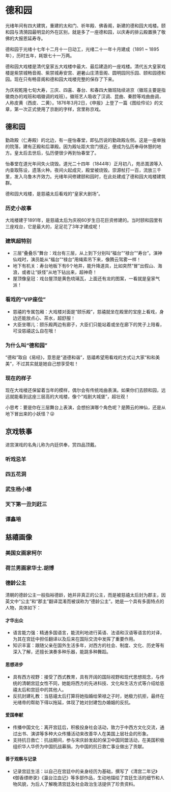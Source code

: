 # 德和园

光绪年间有四大建筑，重建的太和门、祈年殿、佛香阁，新建的德和园大戏楼。颐和园与清漪园最明显的外在区别，就是多了一座德和园，以庆寿的排云殿置换了敬佛的大报恩延寿寺。

德和园于光绪十七年十二月十一日动工，光绪二十一年十月建成（1891 ~ 1895年），历时五年，耗银七十一万两。

德和园大戏楼是清代皇家五大戏楼中最大、最后建造的一座戏楼。清代五大皇家戏楼是紫禁城畅音阁、紫禁城寿安宫、避暑山庄清音阁、圆明园同乐园、颐和园德和园。现在只有畅音阁和德和园大戏楼完整的保存了下来。

为庆祝乾隆七旬大寿，三庆、四喜、春台、和春四大徽班陆续进京（徽班主要是指徽商办的戏班和唱徽调的戏班）。徽班艺人吸收了汉调、昆曲、秦腔等戏曲曲调，人称皮黄（西皮、二黄）。1876年3月2日，《申报》上登了一篇《图绘伶论》的文章，第一次正式使用了京剧的字样，宫里称京戏。

## 德和园

勤政殿（仁寿殿）的北边，有一座怡春堂，即弘历说的勤政殿左侧。这是一座单独的院落，建有正殿和后罩殿。因为殿址距大宫门很近，便成为弘历奉母休憩的地方。皇太后去世后，弘历便很少再到怡春堂了。

怡春堂在道光年间失火烧毁。道光二十四年（1844年）正月初八，苑丞嵩源等入内查取陈设，遗落火种。夜间火起成灾，殿堂被烧毁。崇源杖打一百，流放三千里，发入乌鲁木齐效力。光绪年间修建颐和园时，在此处建成了德和园大戏楼建筑群。

德和园大戏楼，是慈禧太后看戏的“皇家大剧场”。
 
### 历史小故事
 
大戏楼建于1891年，是慈禧太后为庆祝60岁生日花巨资修建的。当时颐和园里有三座戏台，它是最大的，足足花了3年才建成呢！
 
### 建筑超特别
 
- 三层“叠叠乐”舞台：戏台有三层，从上到下分别叫“福台”“禄台”“寿台”。演神仙戏时，演员能从“福台”“禄台”用绳索吊下来，像腾云驾雾一样！
- 地下有机关：寿台地板下有6个地井，能升降道具，比如突然“冒”出假山、海浪，或者让“妖怪”从地下钻出来，超神奇！
- 屋顶像皇冠：戏台屋顶是黄色琉璃瓦，上面还有龙的图案，一看就是皇家气派！
 
### 看戏的“VIP座位”
 
- 慈禧的专属包厢：大戏楼对面是“颐乐殿”，慈禧就坐在殿里的宝座上看戏，身边还能放点心、茶水，超舒服！
- 大臣坐哪儿：颐乐殿两边有廊子，大臣们只能站着或坐在廊下的凳子上陪看，可没慈禧这么自在哦！
 
### 为什么叫“德和园”
 
“德和”取自《易经》，意思是“道德和谐”，慈禧希望用看戏的方式让大家“和和美美”，不过其实就是她自己想享受啦！
 
### 现在的样子
 
现在大戏楼还保留着当年的模样，偶尔会有传统戏曲表演。如果你们去颐和园，远远就能看到这座三层高的大戏楼，像个“戏剧大城堡”，超壮观！
 
小思考：要是你在三层舞台上表演，会想扮演哪个角色呢？是腾云的神仙，还是从地下冒出来的小妖怪？😜

## 京戏轶事

进宫演戏的名角儿称为内廷供奉，赏四品顶戴。

### 听戏忌羊

### 四五花洞

### 武生杨小楼

### 天下第一丑刘赶三

### 谭鑫培

## 慈禧画像

### 美国女画家柯尔

### 荷兰男画家华士.胡博

### 德龄公主

清朝的德龄公主一般指裕德龄，她并非真正的公主，而是被慈禧太后封为郡主，因英文中“公主”和“郡主”翻译混淆而被误称为“德龄公主”。她是一个具有多面特点的人物，具体如下：
 
#### 才华出众
 
- 语言能力强：精通多国语言，能流利地进行英语、法语和汉语等语言的对译，为其在宫廷中担任翻译以及后来在国际交流中发挥了重要作用。
- 知识丰富：跟随父亲在国外生活多年，对西方的社会、制度、文化、历史等有深入了解，还擅长演奏多种乐器，能跳多种舞蹈。
 
#### 思想进步
 
- 具有西方视野：接受了西式教育，具有开阔的国际视野和现代思想观念，与传统的清朝宫廷女性不同，她能将西方的先进科技、文化和生活方式等介绍给慈禧太后和宫廷中的其他人。
- 反抗封建礼教：当慈禧太后打算将她指婚给荣禄之子时，她极力抗拒，最终在光绪帝的帮助下得以拖延，体现了她对封建包办婚姻的反抗。
 
#### 爱国奉献
 
- 传播中国文化：离开宫廷后，积极投身社会活动，致力于中西方文化交流，通过出书、演讲等多种大众传播活动来改善华人在美国上层社会的形象。
- 支持抗日救亡：抗战期间，参与宋庆龄发起的保卫中国同盟活动，在美国积极组织华人华侨为中国抗战募捐，为中国的抗日救亡事业做出了贡献。
 
#### 善于观察与记录
 
- 记录宫廷生活：以自己在宫廷中的亲身经历为基础，撰写了《清宫二年记》《御香缥缈录》《瀛台泣血记》等多部作品，生动地描绘了宫廷生活的细节和人物风貌，为后人了解晚清宫廷及社会政治生活提供了珍贵资料。

